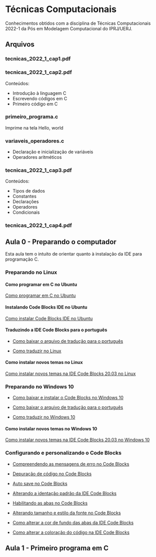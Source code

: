# **Técnicas Computacionais**

Conhecimentos obtidos com a disciplina de Técnicas Computacionais 2022-1 da Pós em Modelagem Computacional do IPRJ/UERJ.

## **Arquivos**

### tecnicas_2022_1_cap1.pdf

### tecnicas_2022_1_cap2.pdf

Conteúdos:
* Introdução à linguagem C
* Escrevendo códigos em C
* Primeiro código em C

### primeiro_programa.c

Imprime na tela Hello, world

### variaveis_operadores.c

* Declaração e inicialização de variáveis
* Operadores aritméticos

### tecnicas_2022_1_cap3.pdf

Conteúdos:
* Tipos de dados
* Constantes
* Declarações
* Operadores
* Condicionais

### tecnicas_2022_1_cap4.pdf

## **Aula 0 - Preparando o computador**

Esta aula tem o intuito de orientar quanto à instalação da IDE para programação C.
### **Preparando no Linux**

#### **Como programar em C no Ubuntu**

[Como programar em C no Ubuntu](https://diolinux.com.br/sistemas-operacionais/como-programar-em-cc-no-ubuntu.html)

#### **Instalando Code Blocks IDE no Ubuntu**

[Como instalar Code Blocks IDE no Ubuntu](https://livreeaberto.com/instalando-code-blocks-no-ubuntu)

#### **Traduzindo a IDE Code Blocks para o português**

* [Como baixar o arquivo de tradução para o português](https://www.youtube.com/watch?v=lKkXe9rWsZk)

* [Como traduzir no Linux](https://www.youtube.com/watch?v=Uho0yo83oGo&list=PLqJK4Oyr5WSi0szCtvUSlvHhjnctAv9oG&index=14)

#### **Como instalar novos temas no Linux**

[Como instalar novos temas na IDE Code Blocks 20.03 no Linux](https://youtu.be/WfAu3nPp2u8)

### **Preparando no Windows 10**

* [Como baixar e instalar o Code Blocks no Windows 10](https://youtu.be/r0UR9Bdcpic)

* [Como baixar o arquivo de tradução para o português](https://www.youtube.com/watch?v=lKkXe9rWsZk)

* [Como traduzir no Windows 10](https://www.youtube.com/watch?v=SGqy8biP2XE)

#### **Como instalar novos temas no Windows 10**

[Como instalar novos temas na IDE Code Blocks 20.03 no Windows 10](https://youtu.be/wgAtc8eeL5c)

### **Configurando e personalizando o Code Blocks**

* [Compreendendo as mensagens de erro no Code Blocks](https://youtu.be/mwD3gMjL5Zc)

* [Depuração de código no Code Blocks](https://youtu.be/8O3pjt8hd_A)

* [Auto save no Code Blocks](https://youtu.be/Ley9B85OO5U)

* [Alterando a identação padrão da IDE Code Blocks](https://youtu.be/mGgjYTiceSU)

* [Habilitando as abas no Code Blocks](https://youtu.be/NkCcnfgZNCw)

* [Alterando tamanho e estilo da fonte no Code Blocks](https://youtu.be/Bg2Gim5MhHU)

* [Como alterar a cor de fundo das abas da IDE Code Blocks](https://youtu.be/q13aqTVB74M)

* [Como alterar a coloração do código na IDE Code Blocks](https://youtu.be/Apxzimq1HL8)

## **Aula 1 - Primeiro programa em C**
